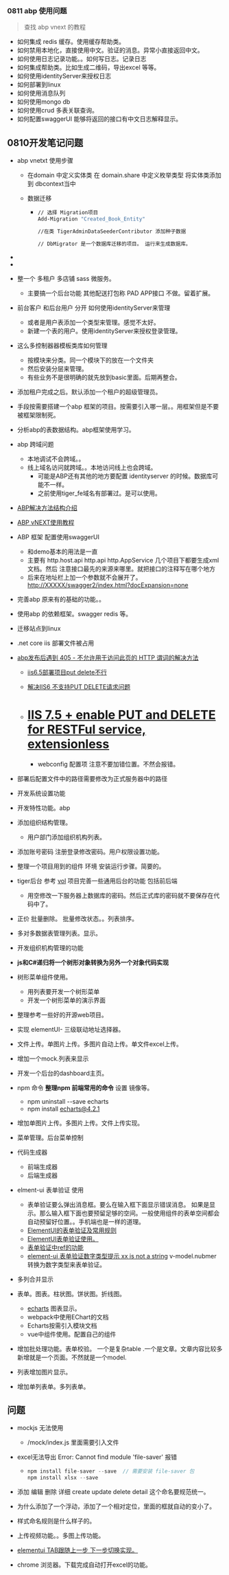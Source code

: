 ###

### 0811 abp 使用问题

> 查找 abp vnext 的教程

- 如何集成 redis 缓存。使用缓存帮助类。
- 如何禁用本地化，直接使用中文。验证的消息。异常小直接返回中文。
- 如何使用日志记录功能。。如何写日志。记录日志
- 如何集成帮助类。比如生成二维码，导出excel 等等。
- 如何使用identityServer来授权日志
- 如何部署到linux 
- 如何使用消息队列 
- 如何使用mongo db 
- 如何使用crud 多表关联查询。
- 如何配置swaggerUI 能够将返回的接口有中文日志解释显示。





## 0810开发笔记问题

- abp vnetxt 使用步骤

  -  在domain 中定义实体类 在 domain.share 中定义枚举类型  将实体类添加到 dbcontext当中

  - 数据迁移

    - ```bash
      // 选择 Migration项目
      Add-Migration "Created_Book_Entity"
      
      //在类 TigerAdminDataSeederContributor 添加种子数据  
      
      // DbMigrator 是一个数据库迁移的项目。 运行来生成数据库。
      ```

- 

- 

- 整一个 多租户 多店铺 sass 微服务。

  - 主要搞一个后台功能 其他配送打包称 PAD APP接口 不做。留着扩展。 
  
- 前台客户 和后台用户 分开 如何使用identityServer来管理

  - 或者是用户表添加一个类型来管理。感觉不太好。
  - 新建一个表的用户。使用identityServer来授权登录管理。
  
- 这么多控制器器模板类库如何管理

  - 按模块来分类。同一个模块下的放在一个文件夹
  - 然后安装分层来管理。
  - 有些业务不是很明确的就先放到basic里面。后期再整合。
  
- 添加租户完成之后。默认添加一个租户的超级管理员。

- 手段按需要搭建一个abp  框架的项目。按需要引入哪一层。。用框架但是不要被框架限制死。

- 分析abp的表数据结构。abp框架使用学习。

- abp 跨域问题

  - 本地调试不会跨域。。
  - 线上域名访问就跨域。。本地访问线上也会跨域。
    - 可能是ABP还有其他的地方要配置 identityserver 的时候。数据库可能不一样。
    - 之前使用tiger_fe域名有部署过。是可以使用。

- [ABP解决方法结构介绍](https://docs.abp.io/zh-Hans/abp/3.2/Startup-Templates/Application)

- [ABP vNEXT使用教程](https://www.cnblogs.com/xhznl/tag/ABP%20vNext/)

- ABP 框架 配置使用swaggerUI

  - 和demo基本的用法是一直
  - 主要有 http.host.api  http.api http.AppService 几个项目下都要生成xml 文档。然后 注意接口最先的来源来哪里。就把接口的注释写在哪个地方
  - 后来在地址栏上加一个参数就不会展开了。
    [http://XXXXX/swagger2/index.html?docExpansion=none](http://xxxxx/swagger2/index.html?docExpansion=none)

- 完善abp 原来有的基础的功能。。

- 使用abp 的依赖框架。swagger redis 等。

- 迁移站点到linux 

- .net core iis 部署文件被占用 

- [abp发布后遇到 405 - 不允许用于访问此页的 HTTP 谓词的解决方法](https://www.jianshu.com/p/d4a61d27960c)

  - [iis6.5部署项目put delete不行](https://stackoverflow.com/questions/6739124/iis-7-5-enable-put-and-delete-for-restful-service-extensionless)

  - [解决IIS6 不支持PUT DELETE请求问题](https://www.jianshu.com/p/af486e23125c)

  - # [IIS 7.5 + enable PUT and DELETE for RESTFul service, extensionless](https://stackoverflow.com/questions/6739124/iis-7-5-enable-put-and-delete-for-restful-service-extensionless)

    - webconfig 配置项 注意不要加错位置。不然会报错。

- 部署后配置文件中的路径需要修改为正式服务器中的路径

- 开发系统设置功能

- 开发特性功能。abp

- 添加组织结构管理。

  - 用户部门添加组织机构列表。

- 添加账号密码 注册登录修改密码。用户权限设置功能。

- 整理一个项目用到的组件 环境 安装运行步骤。简要的。

- tiger后台 参考 [vol](http://v2.volcore.xyz/formChart) 项目完善一些通用后台的功能 包括前后端
  
  - 用空修改一下服务器上数据库的密码。然后正式库的密码就不要保存在代码中了。
  
- 正价 批量删除。 批量修改状态。。列表排序。

- 多对多数据表管理列表。显示。

- 开发组织机构管理的功能

- **js和C#递归将一个树形对象转换为另外一个对象代码实现**

- 树形菜单组件使用。
  - 用列表要开发一个树形菜单
  - 开发一个树形菜单的演示界面
  
- 整理参考一些好的开源web项目。

- 实现 elementUI- 三级联动地址选择器。

- 文件上传。单图片上传。多图片自动上传。单文件excel上传。

- 增加一个mock.列表来显示

- 开发一个后台的dashboard主页。

- npm 命令  **整理npm 前端常用的命令** 设置 镜像等。
  - npm uninstall --save echarts
  - npm install echarts@4.2.1
  
- 增加单图片上传。多图片上传。文件上传实现。

- 菜单管理。后台菜单控制

- 代码生成器
  - 前端生成器 
  - 后端生成器



- elment-ui 表单验证 使用 
  - 表单验证要么弹出消息框。要么在输入框下面显示错误消息。 如果是显示。那么输入框下面也要预留足够的空间。一般使用组件的表单空间都会自动预留好位置。。手机端也是一样的道理。
  - [ElementUI的表单验证及常用规则](https://www.jianshu.com/p/d71dc34193b4)
  - [ElementUI表单验证使用。](https://segmentfault.com/a/1190000020410128)
  - [表单验证中ref的功能](https://blog.csdn.net/DianaGreen7/article/details/80369482)
  - [element-ui 表单验证数字类型提示 xx is not a string](https://segmentfault.com/q/1010000010354929)  v-model.nubmer 转换为数字类型来表单验证。
- 多列合并显示
- 表单。图表。柱状图。饼状图。折线图。
  - [echarts](https://echarts.apache.org/zh/index.html)  图表显示。
  - webpack中使用EChart的文档
  - Echarts按需引入模块文档
  - vue中组件使用。配置自己的组件
- 增加批处理功能。表单校验。 一个是复杂table .一个是文章。文章内容比较多新增就是一个页面。不然就是一个model.
- 列表增加图片显示。
- 增加单列表单。多列表单。



## 问题

- mockjs 无法使用

  - /mock/index.js 里面需要引入文件

- excel无法导出  Error: Cannot find module 'file-saver'  报错

  - ```js
    npm install file-saver --save  // 需要安装 file-saver 包
    npm install xlsx --save
    
    ```

- 添加 编辑 删除 详细  create update delete detail 这个命名要规范统一。
- 为什么添加了一个浮动，添加了一个相对定位，里面的框就自动的变小了。
- 样式命名规则是什么样子的。
- 上传视频功能。。多图上传功能。
- [elementui TAB跟随上一步 下一步切换实现。](https://segmentfault.com/q/1010000023794629)
- chrome 浏览器。下载完成自动打开excel的功能。

